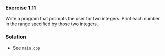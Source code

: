 ### Exercise 1.11

Write a program that prompts the user for two integers. Print each
number in the range specified by those two integers.

### Solution

* See `main.cpp`
